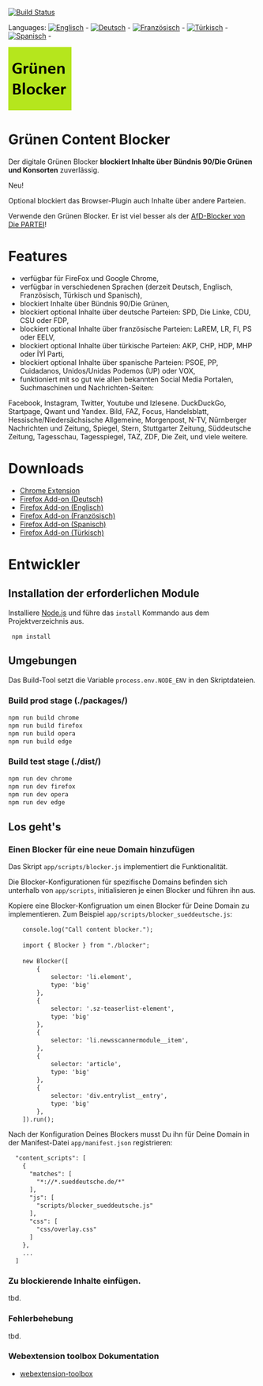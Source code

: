 [![Build Status](https://travis-ci.com/keinepartei/gruenen-blocker-plugin.svg?branch=master)](https://travis-ci.com/keinepartei/gruenen-blocker-plugin)

Languages:
[![Englisch](https://github.com/madebybowtie/FlagKit/blob/master/Assets/SVG/GB.svg)](README.md) -
[![Deutsch](https://github.com/madebybowtie/FlagKit/blob/master/Assets/SVG/DE.svg)](README.de.md) -
[![Französisch](https://github.com/madebybowtie/FlagKit/blob/master/Assets/SVG/FR.svg)](README.fr.md) -
[![Türkisch](https://github.com/madebybowtie/FlagKit/blob/master/Assets/SVG/TR.svg)](README.tr.md) -
[![Spanisch](https://github.com/madebybowtie/FlagKit/blob/master/Assets/SVG/ES.svg)](README.es.md) -

![Bündnis 90/Die Grünen Content Blocker](app/images/icon-128.png)

# Grünen Content Blocker

Der digitale Grünen Blocker **blockiert Inhalte über Bündnis 90/Die Grünen und Konsorten** zuverlässig.

Neu!

Optional blockiert das Browser-Plugin auch Inhalte über andere Parteien.

Verwende den Grünen Blocker. Er ist viel besser als der [AfD-Blocker von Die PARTEI](https://github.com/dieparteidiepartei/afd-blocker-plugin)!

# Features

- verfügbar für FireFox und Google Chrome,
- verfügbar in verschiedenen Sprachen (derzeit Deutsch, Englisch, Französisch, Türkisch und Spanisch),
- blockiert Inhalte über Bündnis 90/Die Grünen,
- blockiert optional Inhalte über deutsche Parteien: SPD, Die Linke, CDU, CSU oder FDP,
- blockiert optional Inhalte über französische Parteien: LaREM, LR, FI, PS oder EELV,
- blockiert optional Inhalte über türkische Parteien: AKP, CHP, HDP, MHP oder İYİ Parti,
- blockiert optional Inhalte über spanische Parteien: PSOE, PP, Cuidadanos, Unidos/Unidas Podemos (UP) oder VOX,
- funktioniert mit so gut wie allen bekannten Social Media Portalen, Suchmaschinen und Nachrichten-Seiten:

Facebook, Instagram, Twitter, Youtube und Izlesene. DuckDuckGo, Startpage, Qwant und Yandex. Bild, FAZ, Focus, Handelsblatt, Hessische/Niedersächsische Allgemeine, Morgenpost, N-TV, Nürnberger Nachrichten und Zeitung, Spiegel, Stern, Stuttgarter Zeitung, Süddeutsche Zeitung, Tagesschau, Tagesspiegel, TAZ, ZDF, Die Zeit, und viele weitere.

# Downloads

- [Chrome Extension](https://chrome.google.com/webstore/detail/gr%C3%BCnen-blocker/hhpcjimcpbbihmamgphcafoeohhblmpo)
- [Firefox Add-on (Deutsch)](https://addons.mozilla.org/de/firefox/addon/gr%C3%BCnen-content-blocker/)
- [Firefox Add-on (Englisch)](https://addons.mozilla.org/en-US/firefox/addon/gr%C3%BCnen-content-blocker/)
- [Firefox Add-on (Französisch)](https://addons.mozilla.org/fr/firefox/addon/gr%C3%BCnen-content-blocker/)
- [Firefox Add-on (Spanisch)](https://addons.mozilla.org/es/firefox/addon/gr%C3%BCnen-content-blocker/)
- [Firefox Add-on (Türkisch)](https://addons.mozilla.org/tr/firefox/addon/gr%C3%BCnen-content-blocker/)

# Entwickler

## Installation der erforderlichen Module

Installiere [Node.js](https://nodejs.org/de/) und führe das `install` Kommando aus dem Projektverzeichnis aus.

	 npm install

## Umgebungen

Das Build-Tool setzt die Variable `process.env.NODE_ENV` in den Skriptdateien.

### Build prod stage (./packages/)

    npm run build chrome
    npm run build firefox
    npm run build opera
    npm run build edge

### Build test stage (./dist/)

    npm run dev chrome
    npm run dev firefox
    npm run dev opera
    npm run dev edge

## Los geht's

### Einen Blocker für eine neue Domain hinzufügen

Das Skript `app/scripts/blocker.js` implementiert die Funktionalität.

Die Blocker-Konfigurationen für spezifische Domains befinden sich unterhalb von `app/scripts`, initialisieren je einen Blocker und führen ihn aus.

Kopiere eine Blocker-Konfigruation um einen Blocker für Deine Domain zu implementieren. Zum Beispiel `app/scripts/blocker_sueddeutsche.js`:

		console.log("Call content blocker.");
		
		import { Blocker } from "./blocker";
		
		new Blocker([
		    {
		        selector: 'li.element',
		        type: 'big'
		    },
		    {
		        selector: '.sz-teaserlist-element',
		        type: 'big'
		    },
		    {
		        selector: 'li.newsscannermodule__item',
		    },
		    {
		        selector: 'article',
		        type: 'big'
		    },
		    {
		        selector: 'div.entrylist__entry',
		        type: 'big'
		    },
		]).run();

Nach der Konfiguration Deines Blockers musst Du ihn für Deine Domain in der Manifest-Datei `app/manifest.json` registrieren:

      "content_scripts": [
        {
          "matches": [
            "*://*.sueddeutsche.de/*"
          ],
          "js": [
            "scripts/blocker_sueddeutsche.js"
          ],
          "css": [
            "css/overlay.css"
          ]
        },
        ...
      ]

### Zu blockierende Inhalte einfügen.

tbd.

### Fehlerbehebung

tbd.

### Webextension toolbox Dokumentation

* [webextension-toolbox](https://github.com/HaNdTriX/webextension-toolbox)
